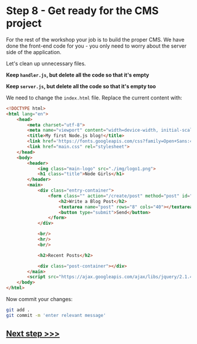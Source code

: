 # Step 8 - Get ready for the CMS project

For the rest of the workshop your job is to build the proper CMS. We have done the front-end code for you - you only need to worry about the server side of the application.

Let's clean up unnecessary files.

**Keep `handler.js`, but delete all the code so that it's empty**

**Keep `server.js`, but delete all the code so that it's empty too**

We need to change the `index.html` file. Replace the current content with:

```html
<!DOCTYPE html>
<html lang="en">
    <head>
        <meta charset="utf-8">
        <meta name="viewport" content="width=device-width, initial-scale=1">
        <title>My first Node.js blog!</title>
        <link href='https://fonts.googleapis.com/css?family=Open+Sans:400,600,300,700' rel='stylesheet' type='text/css'>
        <link href="main.css" rel="stylesheet">
    </head>
    <body>
        <header>
            <img class="main-logo" src="./img/logo1.png">
            <h1 class="title">Node Girls</h1>
        </header>
        <main>
            <div class="entry-container">
                <form class="" action="/create/post" method="post" id="the-form">
                    <h2>Write a Blog Post</h2>
                    <textarea name="post" rows="8" cols="40"></textarea>
                    <button type="submit">Send</button>
                </form>
            </div>

            <br/>
            <hr/>
            <br/>

            <h2>Recent Posts</h2>

            <div class="post-container"></div>
        </main>
        <script src="https://ajax.googleapis.com/ajax/libs/jquery/2.1.4/jquery.min.js"></script>
    </body>
</html>
```

Now commit your changes:

```bash
git add .
git commit -m 'enter relevant message'
```


## [**Next step >>>**](step09.md)